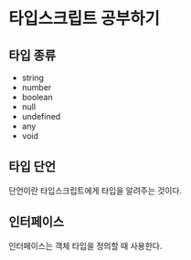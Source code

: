 # 타입스크립트 공부하기

## 타입 종류

- string
- number
- boolean
- null
- undefined
- any
- void

## 타입 단언

단언이란 타입스크립트에게 타입을 알려주는 것이다.

## 인터페이스

인터페이스는 객체 타입을 정의할 때 사용한다.
